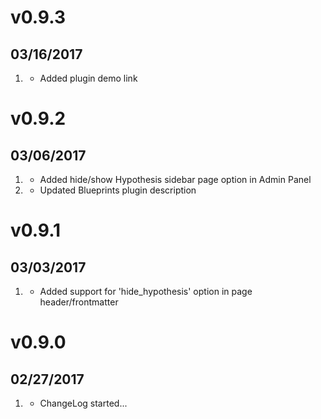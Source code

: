 # v0.9.3
##  03/16/2017

1. [](#new)
    * Added plugin demo link

# v0.9.2
##  03/06/2017

1. [](#new)
    * Added hide/show Hypothesis sidebar page option in Admin Panel
1. [](#improved)
    * Updated Blueprints plugin description

# v0.9.1
##  03/03/2017

1. [](#new)
    * Added support for 'hide_hypothesis' option in page header/frontmatter

# v0.9.0
##  02/27/2017

1. [](#new)
    * ChangeLog started...
